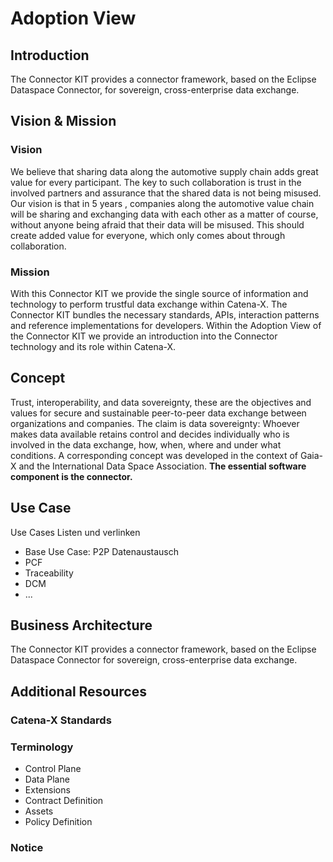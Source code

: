 # Adoption View

## Introduction

The Connector KIT provides a connector framework, based on the Eclipse Dataspace Connector, for sovereign, cross-enterprise data exchange.

## Vision & Mission

### Vision

We believe that sharing data along the automotive supply chain adds great value for every participant. The key to such collaboration is trust in the involved partners and assurance that the shared data is not being misused. Our vision is that in 5 years , companies along the automotive value chain will be sharing and exchanging data with each other as a matter of course, without anyone being afraid that their data will be misused. This should create added value for everyone, which only comes about through collaboration.

### Mission

With this Connector KIT we provide the single source of information and technology to perform trustful data exchange within Catena-X. The Connector KIT bundles the necessary standards, APIs, interaction patterns and reference implementations  for developers. Within the Adoption View of the Connector KIT we provide an introduction into the Connector technology and its role within Catena-X.

## Concept

Trust, interoperability, and data sovereignty, these are the objectives and values for secure and sustainable peer-to-peer data exchange between organizations and companies. The claim is data sovereignty: Whoever makes data available retains control and decides individually who is involved in the data exchange, how, when, where and under what conditions. A corresponding concept was developed in the context of Gaia-X and the International Data Space Association. __The essential software component is the connector.__

## Use Case

Use Cases Listen und verlinken

* Base Use Case: P2P Datenaustausch
* PCF
* Traceability
* DCM
* ...

## Business Architecture

The Connector KIT provides a connector framework, based on the Eclipse Dataspace Connector for sovereign, cross-enterprise data exchange.

## Additional Resources

### Catena-X Standards

### Terminology

* Control Plane
* Data Plane
* Extensions
* Contract Definition
* Assets
* Policy Definition

### Notice
